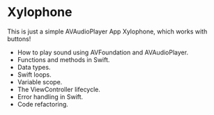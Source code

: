 # Xylophone

This is just a simple AVAudioPlayer App Xylophone, which works with buttons!


* How to play sound using AVFoundation and AVAudioPlayer.
* Functions and methods in Swift. 
* Data types.
* Swift loops.
* Variable scope.
* The ViewController lifecycle.
* Error handling in Swift.
* Code refactoring.

